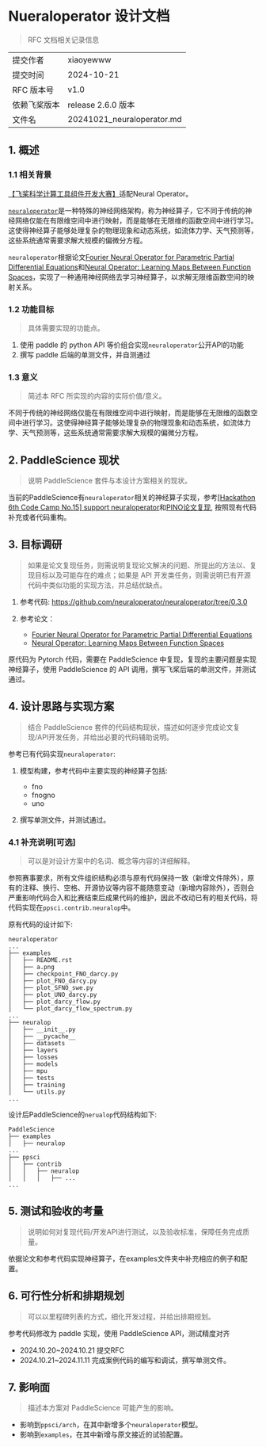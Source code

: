 # Nueraloperator 设计文档

> RFC 文档相关记录信息

|              |                    |
| ------------ | -----------------  |
| 提交作者      |       xiaoyewww    |
| 提交时间      |       2024-10-21   |
| RFC 版本号    | v1.0               |
| 依赖飞桨版本  | release 2.6.0 版本    |
| 文件名       | 20241021_neuraloperator.md |

## 1. 概述

### 1.1 相关背景

[【飞桨科学计算工具组件开发大赛】](https://github.com/PaddlePaddle/PaddleScience/issues/1000)适配Neural Operator。

[`neuraloperator`](https://github.com/neuraloperator/neuraloperator/tree/0.3.0)是一种特殊的神经网络架构，称为神经算子，它不同于传统的神经网络仅能在有限维空间中进行映射，而是能够在无限维的函数空间中进行学习。这使得神经算子能够处理复杂的物理现象和动态系统，如流体力学、天气预测等，这些系统通常需要求解大规模的偏微分方程。

`neuraloperator`根据论文[Fourier Neural Operator for Parametric Partial Differential Equations](https://arxiv.org/abs/2010.08895)和[Neural Operator: Learning Maps Between Function Spaces](https://arxiv.org/abs/2108.08481)，实现了一种通用神经网络去学习神经算子，以求解无限维函数空间的映射关系。

### 1.2 功能目标

> 具体需要实现的功能点。

1. 使用 paddle 的 python API 等价组合实现`neuraloperator`公开API的功能
2. 撰写 paddle 后端的单测文件，并自测通过

### 1.3 意义

> 简述本 RFC 所实现的内容的实际价值/意义。

不同于传统的神经网络仅能在有限维空间中进行映射，而是能够在无限维的函数空间中进行学习。这使得神经算子能够处理复杂的物理现象和动态系统，如流体力学、天气预测等，这些系统通常需要求解大规模的偏微分方程。

## 2. PaddleScience 现状

> 说明 PaddleScience 套件与本设计方案相关的现状。

当前的PaddleScience有`neuraloperator`相关的神经算子实现，参考[[Hackathon 6th Code Camp No.15] support neuraloperator](https://github.com/PaddlePaddle/PaddleScience/pull/867)和[PINO论文复现](https://github.com/PaddlePaddle/PaddleScience/pull/630), 按照现有代码补充或者代码重构。

## 3. 目标调研

> 如果是论文复现任务，则需说明复现论文解决的问题、所提出的方法以、复现目标以及可能存在的难点；如果是 API 开发类任务，则需说明已有开源代码中类似功能的实现方法，并总结优缺点。

1. 参考代码: https://github.com/neuraloperator/neuraloperator/tree/0.3.0

2. 参考论文：
    - [Fourier Neural Operator for Parametric Partial Differential Equations](https://arxiv.org/abs/2010.08895)
    - [Neural Operator: Learning Maps Between Function Spaces](https://arxiv.org/abs/2108.08481)

原代码为 Pytorch 代码，需要在 PaddleScience 中复现，复现的主要问题是实现神经算子，使用 PaddleScience 的 API 调用，撰写飞桨后端的单测文件，并测试通过。

## 4. 设计思路与实现方案

> 结合 PaddleScience 套件的代码结构现状，描述如何逐步完成论文复现/API开发任务，并给出必要的代码辅助说明。

参考已有代码实现`neuraloperator`:

1. 模型构建，参考代码中主要实现的神经算子包括:

    - fno
    - fnogno
    - uno

2. 撰写单测文件，并测试通过。

### 4.1 补充说明[可选]

> 可以是对设计方案中的名词、概念等内容的详细解释。

参照赛事要求，所有文件组织结构必须与原有代码保持一致（新增文件除外），原有的注释、换行、空格、开源协议等内容不能随意变动（新增内容除外），否则会严重影响代码合入和比赛结束后成果代码的维护，因此不改动已有的相关代码，将代码实现在`ppsci.contrib.neuralop`中。

原有代码的设计如下:

```
neuraloperator
...
├── examples
│   ├── README.rst
│   ├── a.png
│   ├── checkpoint_FNO_darcy.py
│   ├── plot_FNO_darcy.py
│   ├── plot_SFNO_swe.py
│   ├── plot_UNO_darcy.py
│   ├── plot_darcy_flow.py
│   └── plot_darcy_flow_spectrum.py
...
├── neuralop
│   ├── __init__.py
│   ├── __pycache__
│   ├── datasets
│   ├── layers
│   ├── losses
│   ├── models
│   ├── mpu
│   ├── tests
│   ├── training
│   └── utils.py
...
```

设计后PaddleScience的`nerualop`代码结构如下:

```
PaddleScience
├── examples
│   ├── neuralop
...
├── ppsci
│   ├── contrib
│   │   ├── neuralop
│   │   │   ├── ...
...

```

## 5. 测试和验收的考量

> 说明如何对复现代码/开发API进行测试，以及验收标准，保障任务完成质量。

依据论文和参考代码实现神经算子，在examples文件夹中补充相应的例子和配置。

## 6. 可行性分析和排期规划

> 可以以里程碑列表的方式，细化开发过程，并给出排期规划。

参考代码修改为 paddle 实现，使用 PaddleScience API，测试精度对齐

- 2024.10.20~2024.10.21 提交RFC
- 2024.10.21~2024.11.11 完成案例代码的编写和调试，撰写单测文件。

## 7. 影响面

> 描述本方案对 PaddleScience 可能产生的影响。

- 影响到`ppsci/arch`，在其中新增多个`neuraloperator`模型。
- 影响到`examples`，在其中新增与原文接近的试验配置。
